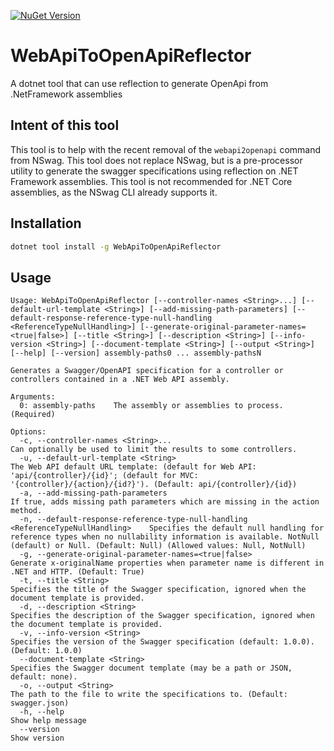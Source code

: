 [![NuGet Version](https://img.shields.io/nuget/v/WebApiToOpenApiReflector)](https://www.nuget.org/packages/WebApiToOpenApiReflector)

# WebApiToOpenApiReflector
A dotnet tool that can use reflection to generate OpenApi from .NetFramework assemblies

## Intent of this tool
This tool is to help with the recent removal of the `webapi2openapi` command from NSwag.
This tool does not replace NSwag, but is a pre-processor utility to
generate the swagger specifications using reflection on .NET Framework assemblies.
This tool is not recommended for .NET Core assemblies, as the NSwag CLI already supports it.

## Installation
```bash
dotnet tool install -g WebApiToOpenApiReflector
```

## Usage
<!--- BEGIN_TOOL_DOCS --->
```
Usage: WebApiToOpenApiReflector [--controller-names <String>...] [--default-url-template <String>] [--add-missing-path-parameters] [--default-response-reference-type-null-handling <ReferenceTypeNullHandling>] [--generate-original-parameter-names=<true|false>] [--title <String>] [--description <String>] [--info-version <String>] [--document-template <String>] [--output <String>] [--help] [--version] assembly-paths0 ... assembly-pathsN

Generates a Swagger/OpenAPI specification for a controller or controllers contained in a .NET Web API assembly.

Arguments:
  0: assembly-paths    The assembly or assemblies to process. (Required)

Options:
  -c, --controller-names <String>...                                                 Can optionally be used to limit the results to some controllers.
  -u, --default-url-template <String>                                                The Web API default URL template: (default for Web API: 'api/{controller}/{id}'; (default for MVC: '{controller}/{action}/{id?}'). (Default: api/{controller}/{id})
  -a, --add-missing-path-parameters                                                  If true, adds missing path parameters which are missing in the action method.
  -n, --default-response-reference-type-null-handling <ReferenceTypeNullHandling>    Specifies the default null handling for reference types when no nullability information is available. NotNull (default) or Null. (Default: Null) (Allowed values: Null, NotNull)
  -g, --generate-original-parameter-names=<true|false>                               Generate x-originalName properties when parameter name is different in .NET and HTTP. (Default: True)
  -t, --title <String>                                                               Specifies the title of the Swagger specification, ignored when the document template is provided.
  -d, --description <String>                                                         Specifies the description of the Swagger specification, ignored when the document template is provided.
  -v, --info-version <String>                                                        Specifies the version of the Swagger specification (default: 1.0.0). (Default: 1.0.0)
  --document-template <String>                                                       Specifies the Swagger document template (may be a path or JSON, default: none).
  -o, --output <String>                                                              The path to the file to write the specifications to. (Default: swagger.json)
  -h, --help                                                                         Show help message
  --version                                                                          Show version
```
<!--- END_TOOL_DOCS --->
